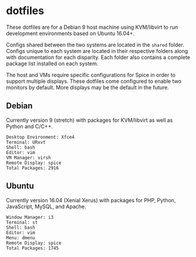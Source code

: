 # dotfiles

These dotfiles are for a Debian 9 host machine using KVM/libvirt to run development environments based on Ubuntu 16.04+.

Configs shared between the two systems are located in the `shared` folder. Configs unique to each system are located in their respective folders along with documentation for each disparity. Each folder also contains a complete package list installed on each system.

The host and VMs require specific configurations for Spice in order to support multiple displays. These dotfiles come configured to enable two monitors by default. More displays may be the default in the future.

## Debian

Currently version 9 (stretch) with packages for KVM/libvirt as well as Python and C/C++.

```
Desktop Environment: Xfce4
Terminal: URxvt
Shell: bash
Editor: vim
VM Manager: virsh
Remote Display: spice
Total Packages: 2916
```

## Ubuntu

Currently version 16.04 (Xenial Xerus) with packages for PHP, Python, JavaScript, MySQL, and Apache.

```
Window Manager: i3
Terminal: st
Shell: bash
Editor: vim
Menu: dmenu
Remote Display: spice
Total Packages: 1745
```

